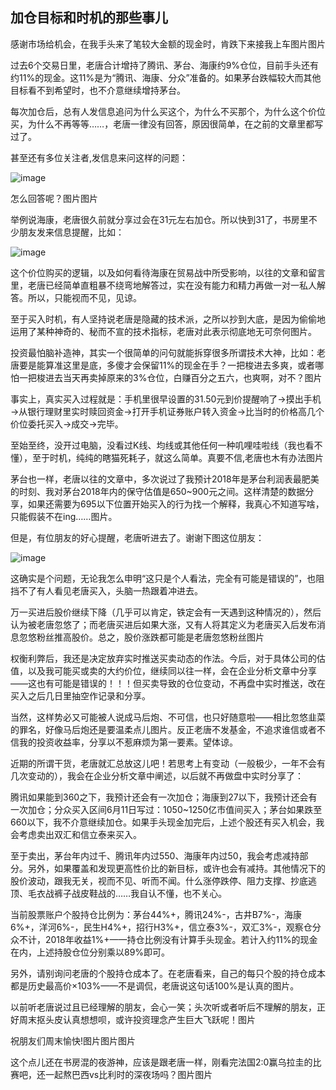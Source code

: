 ## 加仓目标和时机的那些事儿
感谢市场给机会，在我手头来了笔较大金额的现金时，肯跌下来接我上车图片图片



过去6个交易日里，老唐合计增持了腾讯、茅台、海康约9%仓位，目前手头还有约11%的现金。这11%是为“腾讯、海康、分众”准备的。如果茅台跌幅较大而其他目标看不到希望时，也不介意继续增持茅台。

 

每次加仓后，总有人发信息追问为什么买这个，为什么不买那个，为什么这个价位买，为什么不再等等……，老唐一律没有回答，原因很简单，在之前的文章里都写过了。

 

甚至还有多位关注者,发信息来问这样的问题：

![image](https://github.com/fengyumozhu/tsf/assets/6201828/0576a3ef-7549-4c4d-baae-655f8821df70)




怎么回答呢？图片图片

 

举例说海康，老唐很久前就分享过会在31元左右加仓。所以快到31了，书房里不少朋友发来信息提醒，比如：

![image](https://github.com/fengyumozhu/tsf/assets/6201828/768590cd-0015-4862-a8f6-0801d070ee87)


这个价位购买的逻辑，以及如何看待海康在贸易战中所受影响，以往的文章和留言里，老唐已经简单直粗暴不绕弯地解答过，实在没有能力和精力再做一对一私人解答。所以，只能视而不见，见谅。

 

至于买入时机，有人坚持说老唐是隐藏的技术派，之所以抄到大底，是因为偷偷地运用了某种神奇的、秘而不宣的技术指标，老唐对此表示彻底地无可奈何图片。



投资最怕脑补造神，其实一个很简单的问句就能拆穿很多所谓技术大神，比如：老唐要是能算准这里是底，多傻才会保留11%的现金在手？一把梭进去多爽，或者哪怕一把梭进去当天再卖掉原来的3%仓位，白赚百分之五六，也爽啊，对不？图片

 

事实上，真实买入过程就是：手机里很早设置的31.50元到价提醒响了→摸出手机→从银行理财里实时赎回资金→打开手机证券账户转入资金→比当时的价格高几个价位委托买入→成交→完毕。



至始至终，没开过电脑，没看过K线、均线或其他任何一种叽哩哇啦线（我也看不懂），至于时机，纯纯的瞎猫死耗子，就这么简单。真要不信,老唐也木有办法图片

 

茅台也一样，老唐以往的文章中，多次说过了我预计2018年是茅台利润表最肥美的时刻、我对茅台2018年内的保守估值是650~900元之间。这样清楚的数据分享，如果还需要为695以下位置开始买入的行为找一个解释，我真心不知道写啥，只能假装不在ing……图片。 

 

但是，有位朋友的好心提醒，老唐听进去了。谢谢下图这位朋友：

![image](https://github.com/fengyumozhu/tsf/assets/6201828/08caeb7d-7a0f-4495-865b-decca6cf87e1)


这确实是个问题，无论我怎么申明“这只是个人看法，完全有可能是错误的”，也阻挡不了有人看见老唐买入，头脑一热跟着冲进去。



万一买进后股价继续下降（几乎可以肯定，铁定会有一天遇到这种情况的），然后认为被老唐忽悠了；而老唐买进后如果大涨，又有人将其定义为老唐买入后发布消息忽悠粉丝推高股价。总之，股价涨跌都可能是老唐忽悠粉丝图片

 

权衡利弊后，我还是决定放弃实时推送买卖动态的作法。今后，对于具体公司的估值，以及我可能买或卖的大约价位，继续同以往一样，会在企业分析文章中分享——这也有可能是错误的！！！但买卖导致的仓位变动，不再盘中实时推送，改在买入之后几日里抽空作记录和分享。



当然，这样势必又可能被人说成马后炮、不可信，也只好随意啦——相比忽悠韭菜的罪名，好像马后炮还是要温柔点儿图片。反正老唐不发基金，不追求谁信或者不信我的投资收益率，分享以不惹麻烦为第一要素。望体谅。

 

近期的所谓干货，老唐就汇总放这儿吧！若思考上有变动（一般极少，一年不会有几次变动的），我会在企业分析文章中阐述，以后就不再做盘中实时分享了：

 

腾讯如果能到360之下，我预计还会有一次加仓；海康到27以下，我预计还会有一次加仓；分众买入区间6月11日写过：1050~1250亿市值间买入；茅台如果跌至660以下，我不介意继续加仓。如果手头现金加完后，上述个股还有买入机会，我会考虑卖出双汇和信立泰来买入。

 

至于卖出，茅台年内过千、腾讯年内过550、海康年内过50，我会考虑减持部分。另外，如果覆盖和发现更高性价比的新目标，或许也会有减持。其他情况下的股价波动，跟我无关，视而不见、听而不闻。什么涨停跌停、阻力支撑、抄底逃顶、毛衣战裤子战皮鞋战的……我自认不懂，也不关心。

 

当前股票账户个股持仓比例为：茅台44%+，腾讯24%-，古井B7%-，海康6%+，洋河6%-，民生H4%+，招行H3%+，信立泰3%-，双汇3%-，观察仓分众不计，2018年收益1%+——持仓比例没有计算手头现金。若计入约11%的现金在内，上述持股仓位分别乘以89%即可。

 

另外，请别询问老唐的个股持仓成本了。在老唐看来，自己的每只个股的持仓成本都是历史最高价×103%——不是调侃，老唐说这句话100%是认真的图片。



以前听老唐说过且已经理解的朋友，会心一笑；头次听或者听后不理解的朋友，正好周末抠头皮认真想想呗，或许投资理念产生巨大飞跃呢！图片

 

祝朋友们周末愉快!图片图片图片

这个点儿还在书房混的夜游神，应该是跟老唐一样，刚看完法国2:0赢乌拉圭的比赛吧，还一起熬巴西vs比利时的深夜场吗？图片图片
